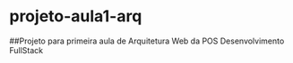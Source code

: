 # projeto-aula1-arq
##Projeto para primeira aula de Arquitetura Web da POS Desenvolvimento FullStack

